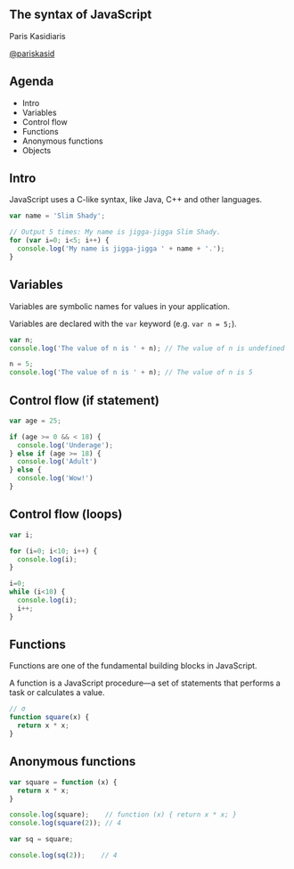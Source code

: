 ## The syntax of JavaScript

Paris Kasidiaris

[@pariskasid](https://twitter.com/pariskasid)

## Agenda

* Intro
* Variables
* Control flow
* Functions
* Anonymous functions
* Objects

## Intro

JavaScript uses a C-like syntax, like Java, C++ and other languages.

```javascript
var name = 'Slim Shady';

// Output 5 times: My name is jigga-jigga Slim Shady.
for (var i=0; i<5; i++) {
  console.log('My name is jigga-jigga ' + name + '.');
}
```

## Variables

Variables are symbolic names for values in your application.

Variables are declared with the `var` keyword (e.g. `var n = 5;`).

```javascript
var n;
console.log('The value of n is ' + n); // The value of n is undefined

n = 5;
console.log('The value of n is ' + n); // The value of n is 5
```

## Control flow (if statement)

```javascript
var age = 25;

if (age >= 0 && < 18) {
  console.log('Underage');
} else if (age >= 18) {
  console.log('Adult')
} else {
  console.log('Wow!')
}
```

## Control flow (loops)

```javascript
var i;

for (i=0; i<10; i++) {
  console.log(i);
}

i=0;
while (i<10) {
  console.log(i);
  i++;
}
```

## Functions

Functions are one of the fundamental building blocks in JavaScript.

A function is a JavaScript procedure—a set of statements that performs a task or calculates a value.

```javascript
// σ
function square(x) {
  return x * x;
}
```

## Anonymous functions

```javascript
var square = function (x) {
  return x * x;
}

console.log(square);    // function (x) { return x * x; }
console.log(square(2)); // 4

var sq = square;

console.log(sq(2));    // 4
```
